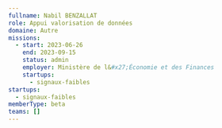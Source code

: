 ```yaml
---
fullname: Nabil BENZALLAT
role: Appui valorisation de données
domaine: Autre
missions:
  - start: 2023-06-26
    end: 2023-09-15
    status: admin
    employer: Ministère de l&#x27;Économie et des Finances
    startups:
      - signaux-faibles
startups:
  - signaux-faibles
memberType: beta
teams: []
---
```

